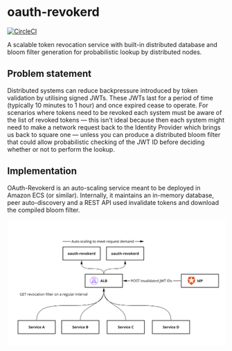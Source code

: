 # oauth-revokerd

[![CircleCI](https://circleci.com/gh/willhackett/oauth-revokerd.svg?style=svg)](https://app.circleci.com/pipelines/github/willhackett/oauth-revokerd?branch=master)

A scalable token revocation service with built-in distributed database and bloom filter generation for probabilistic lookup by distributed nodes.

## Problem statement

Distributed systems can reduce backpressure introduced by token validation by utilising signed JWTs. These JWTs last for a period of time (typically 10 minutes to 1 hour) and once expired cease to operate. For scenarios where tokens need to be revoked each system must be aware of the list of revoked tokens — this isn't ideal because then each system might need to make a network request back to the Identity Provider which brings us back to square one — unless you can produce a distributed bloom filter that could allow probabilistic checking of the JWT ID before deciding whether or not to perform the lookup.

## Implementation

OAuth-Revokerd is an auto-scaling service meant to be deployed in Amazon ECS (or similar). Internally, it maintains an in-memory database, peer auto-discovery and a REST API used invalidate tokens and download the compiled bloom filter.

![oauth-revokerd](./docs/oauth-revokerd.jpg)

